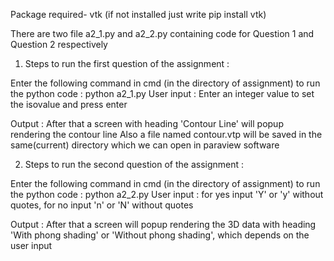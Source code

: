 Package required-
vtk (if not installed just write pip install vtk)

There are two file a2_1.py and a2_2.py containing code for Question 1 and Question 2 respectively

1. Steps to run the first question of the assignment :

Enter the following command in cmd (in the directory of assignment) to run the python code :
python a2_1.py
User input : Enter an integer value to set the isovalue and press enter

Output : After that a screen with heading 'Contour Line' will popup rendering the contour line
Also a file named contour.vtp will be saved in the same(current) directory which we can open in paraview software

2. Steps to run the second question of the assignment :

Enter the following command in cmd (in the directory of assignment) to run the python code :
python a2_2.py
User input : for yes input 'Y' or 'y' without quotes, for no input 'n' or 'N' without quotes

Output : After that a screen will popup rendering the 3D data with heading 'With phong shading' or 'Without phong shading', which depends on the user input
